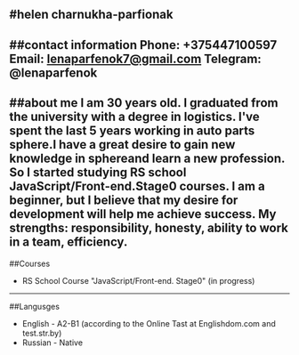 #helen charnukha-parfionak
--------------------------
##contact information
**Phone:** +375447100597
**Email:** lenaparfenok7@gmail.com
**Telegram:** @lenaparfenok
--------------------------
##about me
I am 30 years old. I graduated from the university with a degree in logistics. I've spent the last 5 years working in auto parts sphere.I have a great desire to gain new knowledge in  sphereand learn a new profession. So I started studying RS school JavaScript/Front-end.Stage0 courses. 
I am a beginner, but I believe that my desire for development will help me achieve success.
My strengths: responsibility, honesty, ability to work in a team, efficiency.
--------------------------
##Courses
* RS School Course "JavaScript/Front-end. Stage0" (in progress)
--------------------------
##Langusges
* English - A2-B1 (according to the Online Tast at Englishdom.com and test.str.by)
* Russian - Native
